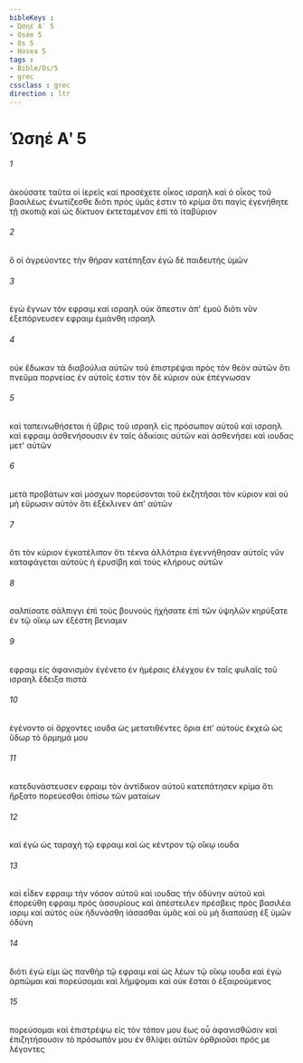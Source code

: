 ```yaml
---
bibleKeys : 
- Ὡσηέ Αʹ 5
- Osée 5
- Os 5
- Hosea 5
tags : 
- Bible/Os/5
- grec
cssclass : grec
direction : ltr
---
```


# Ὡσηέ Αʹ 5

###### 1
ἀκούσατε ταῦτα οἱ ἱερεῖς καὶ προσέχετε οἶκος ισραηλ καὶ ὁ οἶκος τοῦ βασιλέως ἐνωτίζεσθε διότι πρὸς ὑμᾶς ἐστιν τὸ κρίμα ὅτι παγὶς ἐγενήθητε τῇ σκοπιᾷ καὶ ὡς δίκτυον ἐκτεταμένον ἐπὶ τὸ ἰταβύριον
###### 2
ὃ οἱ ἀγρεύοντες τὴν θήραν κατέπηξαν ἐγὼ δὲ παιδευτὴς ὑμῶν
###### 3
ἐγὼ ἔγνων τὸν εφραιμ καὶ ισραηλ οὐκ ἄπεστιν ἀπ' ἐμοῦ διότι νῦν ἐξεπόρνευσεν εφραιμ ἐμιάνθη ισραηλ
###### 4
οὐκ ἔδωκαν τὰ διαβούλια αὐτῶν τοῦ ἐπιστρέψαι πρὸς τὸν θεὸν αὐτῶν ὅτι πνεῦμα πορνείας ἐν αὐτοῖς ἐστιν τὸν δὲ κύριον οὐκ ἐπέγνωσαν
###### 5
καὶ ταπεινωθήσεται ἡ ὕβρις τοῦ ισραηλ εἰς πρόσωπον αὐτοῦ καὶ ισραηλ καὶ εφραιμ ἀσθενήσουσιν ἐν ταῖς ἀδικίαις αὐτῶν καὶ ἀσθενήσει καὶ ιουδας μετ' αὐτῶν
###### 6
μετὰ προβάτων καὶ μόσχων πορεύσονται τοῦ ἐκζητῆσαι τὸν κύριον καὶ οὐ μὴ εὕρωσιν αὐτόν ὅτι ἐξέκλινεν ἀπ' αὐτῶν
###### 7
ὅτι τὸν κύριον ἐγκατέλιπον ὅτι τέκνα ἀλλότρια ἐγεννήθησαν αὐτοῖς νῦν καταφάγεται αὐτοὺς ἡ ἐρυσίβη καὶ τοὺς κλήρους αὐτῶν
###### 8
σαλπίσατε σάλπιγγι ἐπὶ τοὺς βουνούς ἠχήσατε ἐπὶ τῶν ὑψηλῶν κηρύξατε ἐν τῷ οἴκῳ ων ἐξέστη βενιαμιν
###### 9
εφραιμ εἰς ἀφανισμὸν ἐγένετο ἐν ἡμέραις ἐλέγχου ἐν ταῖς φυλαῖς τοῦ ισραηλ ἔδειξα πιστά
###### 10
ἐγένοντο οἱ ἄρχοντες ιουδα ὡς μετατιθέντες ὅρια ἐπ' αὐτοὺς ἐκχεῶ ὡς ὕδωρ τὸ ὅρμημά μου
###### 11
κατεδυνάστευσεν εφραιμ τὸν ἀντίδικον αὐτοῦ κατεπάτησεν κρίμα ὅτι ἤρξατο πορεύεσθαι ὀπίσω τῶν ματαίων
###### 12
καὶ ἐγὼ ὡς ταραχὴ τῷ εφραιμ καὶ ὡς κέντρον τῷ οἴκῳ ιουδα
###### 13
καὶ εἶδεν εφραιμ τὴν νόσον αὐτοῦ καὶ ιουδας τὴν ὀδύνην αὐτοῦ καὶ ἐπορεύθη εφραιμ πρὸς ἀσσυρίους καὶ ἀπέστειλεν πρέσβεις πρὸς βασιλέα ιαριμ καὶ αὐτὸς οὐκ ἠδυνάσθη ἰάσασθαι ὑμᾶς καὶ οὐ μὴ διαπαύσῃ ἐξ ὑμῶν ὀδύνη
###### 14
διότι ἐγώ εἰμι ὡς πανθὴρ τῷ εφραιμ καὶ ὡς λέων τῷ οἴκῳ ιουδα καὶ ἐγὼ ἁρπῶμαι καὶ πορεύσομαι καὶ λήμψομαι καὶ οὐκ ἔσται ὁ ἐξαιρούμενος
###### 15
πορεύσομαι καὶ ἐπιστρέψω εἰς τὸν τόπον μου ἕως οὗ ἀφανισθῶσιν καὶ ἐπιζητήσουσιν τὸ πρόσωπόν μου ἐν θλίψει αὐτῶν ὀρθριοῦσι πρός με λέγοντες
